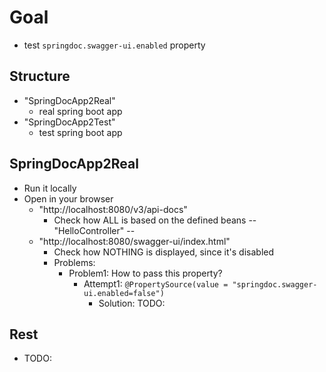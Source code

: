 # Goal
* test `springdoc.swagger-ui.enabled` property

## Structure
* "SpringDocApp2Real"
  * real spring boot app
* "SpringDocApp2Test"
  * test spring boot app

## SpringDocApp2Real
* Run it locally
* Open in your browser
  * "http://localhost:8080/v3/api-docs"
    * Check how ALL is based on the defined beans -- "HelloController" --
  * "http://localhost:8080/swagger-ui/index.html"
    * Check how NOTHING is displayed, since it's disabled
    * Problems:
      * Problem1: How to pass this property?
        * Attempt1: `@PropertySource(value = "springdoc.swagger-ui.enabled=false")`
          * Solution: TODO:

## Rest
* TODO:
